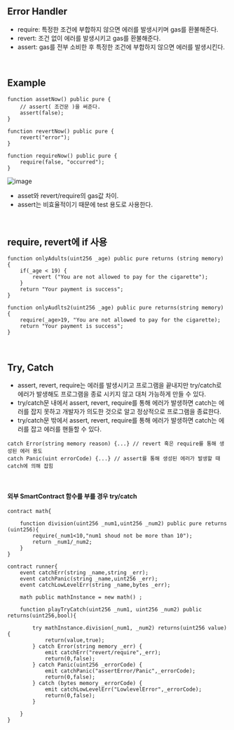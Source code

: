 ## Error Handler
- require: 특정한 조건에 부합하지 않으면 에러를 발생시키며 gas를 환불해준다.
- revert: 조건 없이 에러를 발생시키고 gas를 환불해준다.
- assert: gas를 전부 소비한 후 특정한 조건에 부합하지 않으면 에러를 발생시킨다.

<br>

## Example
``` solidity
function assetNow() public pure { 
    // assert( 조건문 )을 써준다.
    assert(false); 
}

function revertNow() public pure {
    revert("error");
}

function requireNow() public pure {
    require(false, "occurred");
}
```
![image](https://user-images.githubusercontent.com/79950504/183363386-b2946f09-c23c-4eb8-865f-9b9cc3fcab79.png)
- asset와 revert/require의 gas값 차이.
- assert는 비효율적이기 때문에 test 용도로 사용한다.

<br>

## require, revert에 if 사용
```solidity
function onlyAdults(uint256 _age) public pure returns (string memory) {
    if(_age < 19) {
        revert ("You are not allowed to pay for the cigarette");
    }
    return "Your payment is success";
}

function onlyAudlts2(uint256 _age) public pure returns(string memory) {
    require(_age>19, "You are not allowed to pay for the cigarette);
    return "Your payment is success";
}
```

<br>

## Try, Catch
- assert, revert, require는 에러를 발생시키고 프로그램을 끝내지만 try/catch로 에러가 발생해도 프로그램을 종료 시키지 않고 대처 가능하게 만들 수 있다.
- try/catch문 내에서 assert, revert, require를 통해 에러가 발생하면 catch는 에러를 잡지 못하고 개발자가 의도한 것으로 알고 정상적으로 프로그램을 종료한다.
- try/catch문 밖에서 assert, revert, require를 통해 에러가 발생하면 catch는 에러를 잡고 에러를 핸들할 수 있다.
```solidity
catch Error(string memory reason) {...} // revert 혹은 require를 통해 생성된 에러 용도
catch Panic(uint errorCode) {...} // assert를 통해 생성된 에러가 발생할 때 catch에 의해 잡힘
```

<br>

#### 외부 SmartContract 함수를 부를 경우 try/catch
```solidity
contract math{
    
    function division(uint256 _num1,uint256 _num2) public pure returns (uint256){
        require(_num1<10,"num1 shoud not be more than 10");
        return _num1/_num2;
    }
}

contract runner{
    event catchErr(string _name,string _err);
    event catchPanic(string _name,uint256 _err);
    event catchLowLevelErr(string _name,bytes _err);
 
    math public mathInstance = new math() ;
    
    function playTryCatch(uint256 _num1, uint256 _num2) public returns(uint256,bool){
        
        try mathInstance.division(_num1, _num2) returns(uint256 value){
            return(value,true);
        } catch Error(string memory _err) {
            emit catchErr("revert/require",_err);
            return(0,false);
        } catch Panic(uint256 _errorCode) {
            emit catchPanic("assertError/Panic",_errorCode);
            return(0,false);
        } catch (bytes memory _errorCode) {
            emit catchLowLevelErr("LowlevelError",_errorCode);
            return(0,false);
        }
        
    } 
}
```

